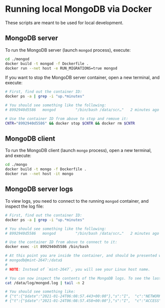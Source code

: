 # Running local MongoDB via Docker

These scripts are meant to be used for local development.

## MongoDB server

To run the MongoDB server (launch `mongod` process), execute:

```sh
cd ./mongod
docker build -t mongod -f Dockerfile .
docker run --net host -e RUN_MIGRATIONS=true mongod
```

If you want to stop the MongoDB server container, open a new terminal, and execute:

```sh
# First, find out the container ID:
docker ps -a | grep -i "up.*minutes"

# You should see something like the following:
# 8992940d5586   mongod         "/bin/bash /data/scr…"   2 minutes ago        Up 2 minutes                          busy_sinoussi

# Use the container ID from above to stop and remove it:
CNTR="8992940d5586" && docker stop $CNTR && docker rm $CNTR
```

## MongoDB client

To run the MongoDB client (launch `mongo` process), open a new terminal, and execute:

```sh
cd ./mongo
docker build -t mongo -f Dockerfile .
docker run --net host -it mongo
```

## MongoDB server logs

To view logs, you need to connect to the running `mongod` container, and inspect the log file:

```sh
# First, find out the container ID:
docker ps -a | grep -i "up.*minutes"

# You should see something like the following:
# 8992940d5586   mongod         "/bin/bash /data/scr…"   2 minutes ago        Up 2 minutes                          busy_sinoussi

# Use the container ID from above to connect to it:
docker exec -it 8992940d5586 /bin/bash

# At this point you are inside the container, and should be presented with a shell. You should see something like:
# mongodb@mint-2647:/data$
#
# NOTE: Instead of `mint-2647`, you will see your Linux host name.

# You can now inspect the contents of the MongoDB logs. To see the last 2 lines:
cat /data/log/mongod.log | tail -n 2

# You should see something like:
# {"t":{"$date":"2021-01-24T06:08:57.443+00:00"},"s":"I",  "c":"NETWORK",  "id":51800,   "ctx":"conn7","msg":"client metadata","attr":{"remote":"127.0.0.1:51664","client":"conn7","doc":{"application":{"name":"MongoDB Shell"},"driver":{"name":"MongoDB Internal Client","version":"4.4.2"},"os":{"type":"Linux","name":"PRETTY_NAME=\"Debian GNU/Linux 10 (buster)\"","architecture":"x86_64","version":"Kernel 5.4.0-62-generic"}}}}
# {"t":{"$date":"2021-01-24T06:08:57.458+00:00"},"s":"I",  "c":"ACCESS",   "id":20250,   "ctx":"conn7","msg":"Successful authentication","attr":{"mechanism":"SCRAM-SHA-256","principalName":"admin","authenticationDatabase":"admin","client":"127.0.0.1:51664"}}
```
